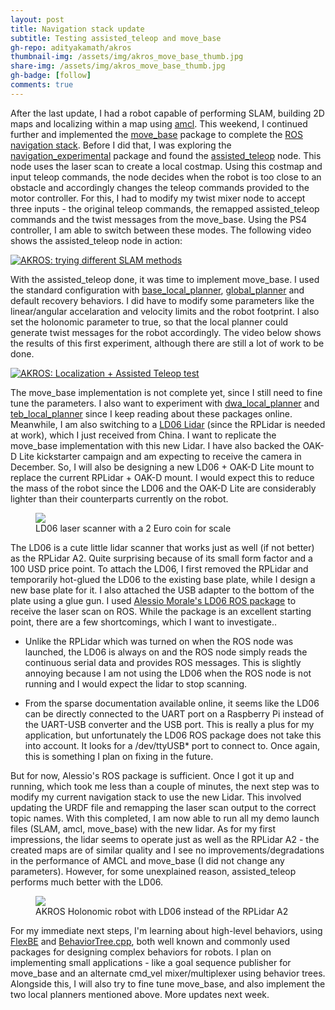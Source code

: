 ```yaml
---
layout: post
title: Navigation stack update
subtitle: Testing assisted_teleop and move_base
gh-repo: adityakamath/akros
thumbnail-img: /assets/img/akros_move_base_thumb.jpg
share-img: /assets/img/akros_move_base_thumb.jpg
gh-badge: [follow]
comments: true
---
```


After the last update, I had a robot capable of performing SLAM, building 2D maps and localizing within a map using [amcl](http://wiki.ros.org/amcl). This weekend, I continued further and implemented the [move_base](http://wiki.ros.org/move_base) package to complete the [ROS navigation stack](http://wiki.ros.org/navigation). Before I did that, I was exploring the [navigation_experimental](http://wiki.ros.org/navigation_experimental) package and found the [assisted_teleop](http://wiki.ros.org/assisted_teleop?distro=noetic) node. This node uses the laser scan to create a local costmap. Using this costmap and input teleop commands, the node decides when the robot is too close to an obstacle and accordingly changes the teleop commands provided to the motor controller. For this, I had to modify my twist mixer node to accept three inputs - the original teleop commands, the remapped assisted_teleop commands and the twist messages from the move_base. Using the PS4 controller, I am able to switch between these modes. The following video shows the assisted_teleop node in action:

  [![AKROS: trying different SLAM methods](https://adityakamath.github.io/assets/img/akros_assisted_teleop.png)](https://www.youtube.com/watch?v=CMW9YnUrFxs "AKROS: trying different SLAM methods")
  
With the assisted_teleop done, it was time to implement move_base. I used the standard configuration with [base_local_planner](http://wiki.ros.org/base_local_planner), [global_planner](http://wiki.ros.org/global_planner) and default recovery behaviors. I did have to modify some parameters like the linear/angular accelaration and velocity limits and the robot footprint. I also set the holonomic parameter to true, so that the local planner could generate twist messages for the robot accordingly. The video below shows the results of this first experiment, although there are still a lot of work to be done. 
  
  [![AKROS: Localization + Assisted Teleop test](https://adityakamath.github.io/assets/img/akros_move_base_ss.png)](https://www.youtube.com/watch?v=DU5ga8xqMbQ "AKROS: Localization + Assisted Teleop test")
  
The move_base implementation is not complete yet, since I still need to fine tune the parameters. I also want to experiment with [dwa_local_planner](http://wiki.ros.org/dwa_local_planner) and [teb_local_planner](http://wiki.ros.org/teb_local_planner) since I keep reading about these packages online. Meanwhile, I am also switching to a [LD06 Lidar](https://www.inno-maker.com/product/lidar-ld06/) (since the RPLidar is needed at work), which I just received from China. I want to replicate the move_base implementation with this new Lidar. I have also backed the OAK-D Lite kickstarter campaign and am expecting to receive the camera in December. So, I will also be designing a new LD06 + OAK-D Lite mount to replace the current RPLidar + OAK-D mount. I would expect this to reduce the mass of the robot since the LD06 and the OAK-D Lite are considerably lighter than their counterparts currently on the robot.
   
<figure class="aligncenter">
	<img src="https://adityakamath.github.io/assets/img/akros_ld06.jpg" />
  <figcaption>LD06 laser scanner with a 2 Euro coin for scale</figcaption>
</figure>
  
The LD06 is a cute little lidar scanner that works just as well (if not better) as the RPLidar A2. Quite surprising because of its small form factor and a 100 USD price point. To attach the LD06, I first removed the RPLidar and temporarily hot-glued the LD06 to the existing base plate, while I design a new base plate for it. I also attached the USB adapter to the bottom of the plate using a glue gun. I used [Alessio Morale's LD06 ROS package](https://github.com/AlessioMorale/ld06_lidar) to receive the laser scan on ROS. While the package is an excellent starting point, there are a few shortcomings, which I want to investigate..
  
* Unlike the RPLidar which was turned on when the ROS node was launched, the LD06 is always on and the ROS node simply reads the continuous serial data and provides ROS messages. This is slightly annoying because I am not using the LD06 when the ROS node is not running and I would expect the lidar to stop scanning. 
  
* From the sparse documentation available online, it seems like the LD06 can be directly connected to the UART port on a Raspberry Pi instead of the UART-USB converter and the USB port. This is really a plus for my application, but unfortunately the LD06 ROS package does not take this into account. It looks for a /dev/ttyUSB* port to connect to. Once again, this is something I plan on fixing in the future. 
  
But for now, Alessio's ROS package is sufficient. Once I got it up and running, which took me less than a couple of minutes, the next step was to modify my current navigation stack to use the new Lidar. This involved updating the URDF file and remapping the laser scan output to the correct topic names. With this completed, I am now able to run all my demo launch files (SLAM, amcl, move_base) with the new lidar. As for my first impressions, the lidar seems to operate just as well as the RPLidar A2 - the created maps are of similar quality and I see no improvements/degradations in the performance of AMCL and move_base (I did not change any parameters). However, for some unexplained reason, assisted_teleop performs much better with the LD06. 
  
<figure class="aligncenter">
	<img src="https://adityakamath.github.io/assets/img/akros_with_ld06.jpg" />
  <figcaption>AKROS Holonomic robot with LD06 instead of the RPLidar A2</figcaption>
</figure>
  
For my immediate next steps, I'm learning about high-level behaviors, using [FlexBE](http://wiki.ros.org/flexbe) and [BehaviorTree.cpp](https://www.behaviortree.dev/), both well known and commonly used packages for designing complex behaviors for robots. I plan on implementing small applications - like a goal sequence publisher for move_base and an alternate cmd_vel mixer/multiplexer using behavior trees. Alongside this, I will also try to fine tune move_base, and also implement the two local planners mentioned above. More updates next week. 
